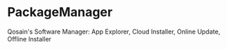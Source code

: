 # PackageManager
Qosain's Software Manager: App Explorer, Cloud Installer, Online Update, Offline Installer
